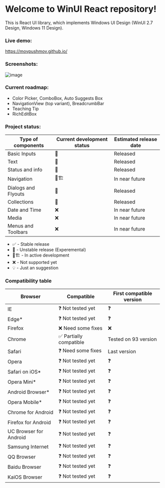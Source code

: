 # Welcome to WinUI React repository!

This is React UI library, which implements Windows UI Design (WinUI 2.7 Design, Windows 11 Design).

### Live demo:

https://movpushmov.github.io/

### Screenshots:

![image](https://user-images.githubusercontent.com/49155506/178840103-353370c3-1c2a-4572-bebf-f835604ddefc.png)

### Current roadmap:

- Color Picker, ComboBox, Auto Suggests Box
- NavigationView (top variant), BreadcrumbBar
- Teaching Tip
- RichEditBox

### Project status:

| Type of components  | Current development status | Estimated release date |
|---------------------|----------------------------|------------------------|
| Basic Inputs        | 🧪                         | Released               |
| Text                | 🧪                         | Released               |
| Status and info     | 🧪                         | Released               |
| Navigation          | 🚧🏗️                         | In near future         |
| Dialogs and Flyouts | 🧪                         | Released               |
| Collections         | 🧪                         | Released               |
| Date and Time       | ❌                         | In near future         |
| Media               | ❌                         | In near future         |
| Menus and Toolbars  | ❌                         | In near future         |

- ✅ - Stable release
- 🧪 - Unstable release (Experemental)
- 🚧🏗️ - In active development
- ❌ - Not supported yet
- 💡 - Just an suggestion

### Compatibility table

| Browser                | Compatible             | First compatible version |
|------------------------|------------------------|--------------------------|
| IE                     | ❓ Not tested yet       | ❓                        |
| Edge*                  | ❓ Not tested yet       | ❓                        |
| Firefox                | ❌ Need some fixes      | ❌                        |
| Chrome                 | ✅ Partially compatible | Tested on 93 version      |
| Safari                 | ❓ Need some fixes      | Last version              |
| Opera                  | ❓ Not tested yet       | ❓                        |
| Safari on iOS*         | ❓ Not tested yet       | ❓                        |
| Opera Mini*            | ❓ Not tested yet       | ❓                        |
| Android Browser*       | ❓ Not tested yet       | ❓                        |
| Opera Mobile*          | ❓ Not tested yet       | ❓                        |
| Chrome for Android     | ❓ Not tested yet       | ❓                        |
| Firefox for Android    | ❓ Not tested yet       | ❓                        |
| UC Browser for Android | ❓ Not tested yet       | ❓                        |
| Samsung Internet       | ❓ Not tested yet       | ❓                        |
| QQ Browser             | ❓ Not tested yet       | ❓                        |
| Baidu Browser          | ❓ Not tested yet       | ❓                        |
| KaiOS Browser          | ❓ Not tested yet       | ❓                        |
